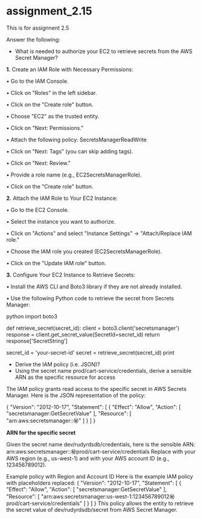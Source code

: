 # assignment_2.15
This is for assignnent 2.5

Answer the following:
-	What is needed to authorize your EC2 to retrieve secrets from the AWS Secret Manager?

**1.** Create an IAM Role with Necessary Permissions:
   
•	Go to the IAM Console.

•	Click on "Roles" in the left sidebar.

•	Click on the "Create role" button.

•	Choose "EC2" as the trusted entity.

•	Click on "Next: Permissions."

•	Attach the following policy: SecretsManagerReadWrite

•	Click on "Next: Tags" (you can skip adding tags).

•	Click on "Next: Review."

•	Provide a role name (e.g., EC2SecretsManagerRole).

•	Click on the "Create role" button.

**2.** Attach the IAM Role to Your EC2 Instance:

•	Go to the EC2 Console.

•	Select the instance you want to authorize.

•	Click on "Actions" and select "Instance Settings" -> "Attach/Replace IAM role."

•	Choose the IAM role you created (EC2SecretsManagerRole).

•	Click on the "Update IAM role" button.


**3.** Configure Your EC2 Instance to Retrieve Secrets:

•	Install the AWS CLI and Boto3 library if they are not already installed.

•	Use the following Python code to retrieve the secret from Secrets Manager:


python
import boto3

def retrieve_secret(secret_id):
    client = boto3.client('secretsmanager')
    response = client.get_secret_value(SecretId=secret_id)
    return response['SecretString']

secret_id = 'your-secret-id'
secret = retrieve_secret(secret_id)
print


-	Derive the IAM policy (i.e. JSON)?
-	Using the secret name prod/cart-service/credentials, derive a sensible ARN as the specific resource for access

The IAM policy grants read access to the specific secret in AWS Secrets Manager. Here is the JSON representation of the policy:

{
    "Version": "2012-10-17",
    "Statement": [
        {
            "Effect": "Allow",
            "Action": [
                "secretsmanager:GetSecretValue"
            ],
            "Resource": [
                "arn:aws:secretsmanager:<region>:<account-id>:secret:<secret-name>"
            ]
        }
    ]
}


**ARN for the specific secret**

Given the secret name dev/rudyrdsdb/credentials, here is the sensible ARN:
arn:aws:secretsmanager:<region>:<account-id>:secret:prod/cart-service/credentials
Replace <region> with your AWS region (e.g., us-west-1) and <account-id> with your AWS account ID (e.g., 123456789012).

Example policy with Region and Account ID
Here is the example IAM policy with placeholders replaced:
{
    "Version": "2012-10-17",
    "Statement": [
        {
            "Effect": "Allow",
            "Action": [
                "secretsmanager:GetSecretValue"
            ],
            "Resource": [
                "arn:aws:secretsmanager:us-west-1:123456789012:secret:prod/cart-service/credentials"
            ]
        }
    ]
}
This policy allows the entity to retrieve the secret value of dev/rudyrdsdb/secret from AWS Secret Manager.
